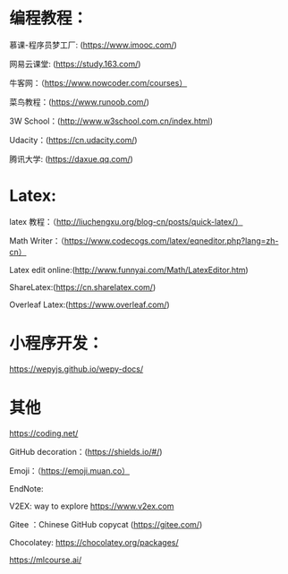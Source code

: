 # 编程教程：

慕课-程序员梦工厂: (https://www.imooc.com/)

网易云课堂: (https://study.163.com/)

牛客网：（https://www.nowcoder.com/courses）

菜鸟教程：(https://www.runoob.com/)

3W School：(http://www.w3school.com.cn/index.html)

Udacity：(https://cn.udacity.com/)

腾讯大学: (https://daxue.qq.com/)

# Latex:

latex 教程：（http://liuchengxu.org/blog-cn/posts/quick-latex/）

Math Writer：（https://www.codecogs.com/latex/eqneditor.php?lang=zh-cn）

Latex edit online:(http://www.funnyai.com/Math/LatexEditor.htm)

ShareLatex:(https://cn.sharelatex.com/)

Overleaf Latex:(https://www.overleaf.com/)

# 小程序开发：

https://wepyjs.github.io/wepy-docs/


# 其他

https://coding.net/

GitHub decoration：(https://shields.io/#/)

Emoji：（https://emoji.muan.co）

EndNote:

V2EX: way to explore https://www.v2ex.com 

Gitee ：Chinese GitHub copycat (https://gitee.com/)

Chocolatey: https://chocolatey.org/packages/

https://mlcourse.ai/

